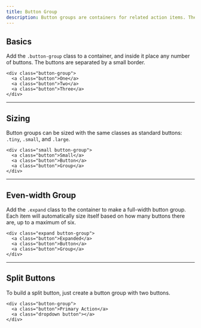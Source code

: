 ```yaml
---
title: Button Group
description: Button groups are containers for related action items. They're great when you need to display a group of actions in a bar. These build off the button styles and work perfectly with the grid.
---
```


## Basics

Add the `.button-group` class to a container, and inside it place any number of buttons. The buttons are separated by a small border.

```html_example
<div class="button-group">
  <a class="button">One</a>
  <a class="button">Two</a>
  <a class="button">Three</a>
</div>
```

---

## Sizing

Button groups can be sized with the same classes as standard buttons: `.tiny`, `.small`, and `.large`.

```html_example
<div class="small button-group">
  <a class="button">Small</a>
  <a class="button">Button</a>
  <a class="button">Group</a>
</div>
```

---

## Even-width Group

Add the `.expand` class to the container to make a full-width button group. Each item will automatically size itself based on how many buttons there are, up to a maximum of six.

```html_example
<div class="expand button-group">
  <a class="button">Expanded</a>
  <a class="button">Button</a>
  <a class="button">Group</a>
</div>
```

---

## Split Buttons

To build a split button, just create a button group with two buttons.

```html_example
<div class="button-group">
  <a class="button">Primary Action</a>
  <a class="dropdown button"></a>
</div>
```
